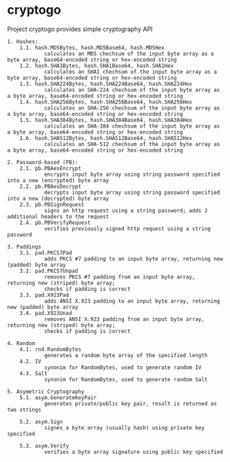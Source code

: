 cryptogo
========

Project cryptogo provides simple cryptography API

	1. Hashes:
		1.1. hash.MD5Bytes, hash.MD5Base64, hash.MD5Hex
				calculates an MD5 chechsum of the input byte array as a byte array, base64-encoded string or hex-encoded string
		1.2. hash.SHA1Bytes, hash.SHA1Base64, hash.SHA1Hex
				calculates an SHA1 chechsum of the input byte array as a byte array, base64-encoded string or hex-encoded string
		1.3. hash.SHA224Bytes, hash.SHA224Base64, hash.SHA224Hex
				calculates an SHA-224 chechsum of the input byte array as a byte array, base64-encoded string or hex-encoded string
		1.4. hash.SHA256Bytes, hash.SHA256Base64, hash.SHA256Hex
				calculates an SHA-256 chechsum of the input byte array as a byte array, base64-encoded string or hex-encoded string
		1.5. hash.SHA384Bytes, hash.SHA384Base64, hash.SHA384Hex
				calculates an SHA-384 chechsum of the input byte array as a byte array, base64-encoded string or hex-encoded string
		1.6. hash.SHA512Bytes, hash.SHA512Base64, hash.SHA512Hex
				calculates an SHA-512 chechsum of the input byte array as a byte array, base64-encoded string or hex-encoded string

	2. Password-based (PB):
		2.1. pb.PBAesEncrypt
				encrypts input byte array using string password specified into a new (encrypted) byte array
		2.2. pb.PBAesDecrypt
				decrypts input byte array using string password specified into a new (decrypted) byte array
		2.3. pb.PBSignRequest
				signs an http request using a string password; adds 2 additional headers to the request
		2.4. pb.PBVerifyRequest
				verifies previously signed http request using a string password

	3. Paddings
		3.1. pad.PKCS7Pad
				adds PKCS #7 padding to an input byte array, returning new (padded) byte array
		3.2. pad.PKCS7Unpad
				removes PKCS #7 padding from an input byte array, returning new (striped) byte array;
				checks if padding is correct
		3.3. pad.X923Pad
				adds ANSI X.923 padding to an input byte array, returning new (padded) byte array
		3.4. pad.X923Unad
				removes ANSI X.923 padding from an input byte array, returning new (striped) byte array;
				checks if padding is correct

	4. Random
		4.1. rnd.RandomBytes
				generates a random byte array of the specified length
		4.2. IV
				synonim for RandomBytes, used to generate random IV
		4.3. Salt
				synonim for RandomBytes, used to generate random Salt

	5. Asymetric Cryptography
		5.1. asym.GenerateKeyPair
				generates private/public key pair, result is returned as two strings

		5.2. asym.Sign
				signes a byte array (usually hash) using private key specified

		5.3. asym.Verify
				verifies a byte array signature using public key specified
